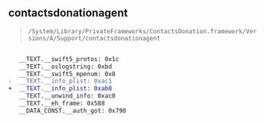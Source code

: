 ## contactsdonationagent

> `/System/Library/PrivateFrameworks/ContactsDonation.framework/Versions/A/Support/contactsdonationagent`

```diff

   __TEXT.__swift5_protos: 0x1c
   __TEXT.__oslogstring: 0xbd
   __TEXT.__swift5_mpenum: 0x8
-  __TEXT.__info_plist: 0xac1
+  __TEXT.__info_plist: 0xab8
   __TEXT.__unwind_info: 0xac0
   __TEXT.__eh_frame: 0x588
   __DATA_CONST.__auth_got: 0x790

```
